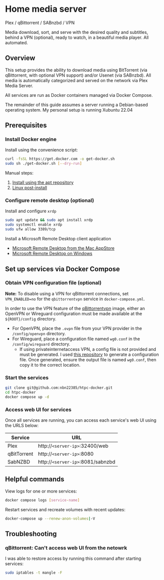 # Home media server

Plex / qBittorrent / SABnzbd / VPN

Media download, sort, and serve with the desired quality and subtitles, behind
a VPN (optional), ready to watch, in a beautiful media player. All automated.

## Overview

This setup provides the ability to download media using BitTorrent (via
qBittorrent, with optional VPN support) and/or Usenet (via SABnzbd). All media
is automatically categorized and served on the network via Plex Media Server.

All services are run as Docker containers managed via Docker Compose.

The remainder of this guide assumes a server running a Debian-based operating
system. My personal setup is running Xubuntu 22.04

## Prerequisites

### Install Docker engine

Install using the convenience script:

```bash
curl -fsSL https://get.docker.com -o get-docker.sh
sudo sh ./get-docker.sh [--dry-run]
```

Manual steps:

1. [Install using the apt repository](https://docs.docker.com/engine/install/ubuntu/#install-using-the-repository)
1. [Linux post-install](https://docs.docker.com/engine/install/linux-postinstall/)

### Configure remote desktop (optional)

Install and configure `xrdp`

```bash
sudo apt update && sudo apt install xrdp
sudo systemctl enable xrdp
sudo ufw allow 3389/tcp
```

Install a Microsoft Remote Desktop client application

- [Microsoft Remote Desktop from the Mac AppStore](https://apps.apple.com/us/app/microsoft-remote-desktop/id1295203466?mt=12)
- [Microsoft Remote Desktop on Windows](https://apps.microsoft.com/store/detail/9WZDNCRFJ3PS?hl=en-us&gl=US&rtc=1)

## Set up services via Docker Compose

### Obtain VPN configuration file (optional)

**Note:** To disable using a VPN for qBittorrent connections, set
`VPN_ENABLED=no` for the `qbittorrentvpn` service in `docker-compose.yml`.

In order to use the VPN feature of the
[qBittorrentvpn](https://hub.docker.com/r/dyonr/qbittorrentvpn) image, either
an OpenVPN or Wireguard configuration must be made available at the
`${ROOT}/config` directory.

- For OpenVPN, place the `.ovpn` file from your VPN provider in the `/config/openvpn` directory.
- For Wireguard, place a configuration file named `wg0.conf` in the `/config/wireguard` directory.
  - If using privateinternetaccess VPN, a config file is not provided and must
    be generated. I used [this repository](https://github.com/hsand/pia-wg#linux-debianubuntu)
    to generate a configuration file. Once generated, ensure the output file is named
    `wg0.conf`, then copy it to the correct location.

### Start the services

```bash
git clone git@github.com:nbn22385/htpc-docker.git
cd htpc-docker
docker compose up -d
```

### Access web UI for services

Once all services are running, you can access each service's web UI using the
URLS below:

| Service     | URL                               |
| ----------- | --------------------------------- |
| Plex        | http://`<server-ip>`:32400/web    |
| qBitTorrent | http://`<server-ip>`:8080         |
| SabNZBD     | http://`<server-ip>`:8081/sabnzbd |

## Helpful commands

View logs for one or more services:

```bash
docker compose logs [service-name]
```

Restart services and recreate volumes with recent updates:

```bash
docker-compose up --renew-anon-volumes|-V
```

## Troubleshooting

### qBittorrent: Can't access web UI from the netowrk

I was able to restore access by running this command after starting services:

```bash
sudo iptables -t mangle -F
```
